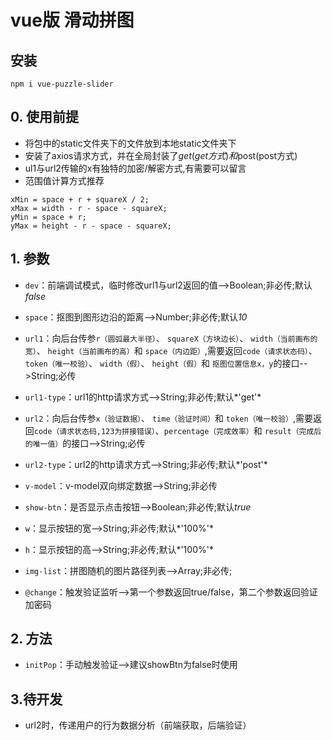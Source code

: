 # vue版 滑动拼图


## 安装
	npm i vue-puzzle-slider


## 0. 使用前提
* 将包中的static文件夹下的文件放到本地static文件夹下
* 安装了axios请求方式，并在全局封装了$get(get方式)和$post(post方式)
* ul1与url2传输的x有独特的加密/解密方式,有需要可以留言
* 范围值计算方式推荐
>
	xMin = space + r + squareX / 2;
	xMax = width - r - space - squareX;
	yMin = space + r;
	yMax = height - r - space - squareX;
>


## 1. 参数
* `dev`：前端调试模式，临时修改url1与url2返回的值-->Boolean;非必传;默认*false*

* `space`：抠图到图形边沿的距离-->Number;非必传;默认*10*

* `url1`：向后台传参`r（圆弧最大半径）`、
`squareX（方块边长）`、
`width（当前画布的宽）`、
`height（当前画布的高）`和
`space（内边距）`,需要返回`code（请求状态码）`、
`token（唯一校验）`、
`width（假）`、
`height（假）`和
`抠图位置信息x，y`的接口-->String;必传

* `url1-type`：url1的http请求方式-->String;非必传;默认*'get'*

* `url2`：向后台传参`x（验证数据）`、
`time（验证时间）`和
`token（唯一校验）`,需要返回`code（请求状态码,123为拼接错误）`、`percentage（完成效率）`和
`result（完成后的唯一值）`的接口-->String;必传

* `url2-type`：url2的http请求方式-->String;非必传;默认*'post'*

* `v-model`：v-model双向绑定数据-->String;非必传

* `show-btn`：是否显示点击按钮-->Boolean;非必传;默认*true*

* `w`：显示按钮的宽-->String;非必传;默认*'100%'*

* `h`：显示按钮的高-->String;非必传;默认*'100%'*

* `img-list`：拼图随机的图片路径列表-->Array;非必传;

* `@change`：触发验证监听-->第一个参数返回true/false，第二个参数返回验证加密码


## 2. 方法
* `initPop`：手动触发验证-->建议showBtn为false时使用


## 3.待开发
* url2时，传递用户的行为数据分析（前端获取，后端验证）
